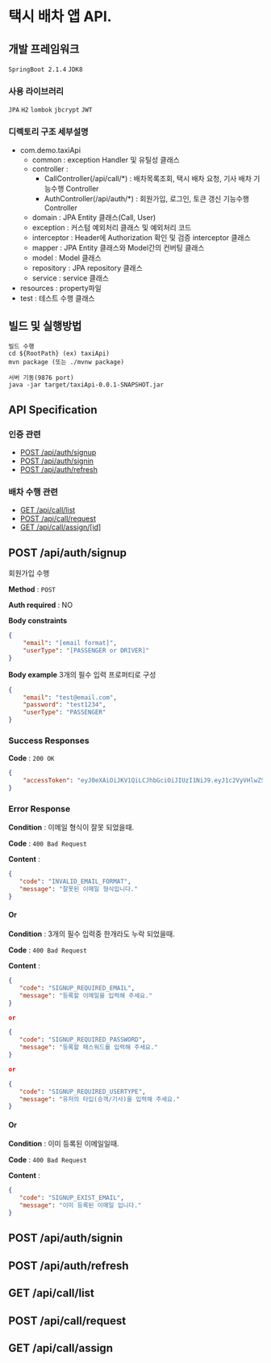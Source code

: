 # 택시 배차 앱 API.

## 개발 프레임워크
`SpringBoot 2.1.4` `JDK8`

### 사용 라이브러리
`JPA` `H2` `lombok` `jbcrypt` `JWT`

### 디렉토리 구조 세부설명
- com.demo.taxiApi
    - common : exception Handler 및 유틸성 클래스
    - controller :
        - CallController(/api/call/*) : 배차목록조회, 택시 배차 요청, 기사 배차 기능수행 Controller
        - AuthController(/api/auth/*) : 회원가입, 로그인, 토큰 갱신 기능수행 Controller
    - domain : JPA Entity 클래스(Call, User)
    - exception : 커스텀 예외처리 클래스 및 예외처리 코드
    - interceptor : Header에 Authorization 확인 및 검증 interceptor 클래스
    - mapper : JPA Entity 클래스와 Model간의 컨버팅 클래스
    - model : Model 클래스
    - repository : JPA repository 클래스
    - service : service 클래스
- resources : property파일
- test : 테스트 수행 클래스
    
## 빌드 및 실행방법
```
빌드 수행 
cd ${RootPath} (ex) taxiApi)
mvn package (또는 ./mvnw package)

서버 기동(9876 port)
java -jar target/taxiApi-0.0.1-SNAPSHOT.jar
```
## API Specification
### 인증 관련
- [POST /api/auth/signup](#post-apiauthsignup)
- [POST /api/auth/signin](#post-apiauthsignin)
- [POST /api/auth/refresh](#post-apiauthrefresh)
  
### 배차 수행 관련
- [GET /api/call/list](#get-apicalllist)
- [POST /api/call/request](#post-apicallrequest)
- [GET /api/call/assign/[id]](#get-apicallassign)
  
## POST /api/auth/signup
회원가입 수행

**Method** : `POST`

**Auth required** : NO

**Body constraints**

```json
{
    "email": "[email format]",
    "userType": "[PASSENGER or DRIVER]"
}
```
**Body example** 3개의 필수 입력 프로퍼티로 구성

```json
{
    "email": "test@email.com",
    "password": "test1234",
    "userType": "PASSENGER"
}
```
### Success Responses
**Code** : `200 OK`

```json
{
    "accessToken": "eyJ0eXAiOiJKV1QiLCJhbGciOiJIUzI1NiJ9.eyJ1c2VyVHlwZSI6IlBBU1NFTkdFUiIsImV4cCI6MTU1NTMzMTI1MiwiZW1haWwiOiJzdmxhZGFjb0BkLmNvbSIsImRlc2MiOiLthYzsiqTtirjsmqkgRGVtb1RheGlBcGnsl5DshJwg67Cc7ZaJIn0.LuYtm-gdFIeAAzA0ABRHmH3sOxKp5ennT_uUqnzGvPw"
}
```

### Error Response

**Condition** : 이메일 형식이 잘못 되었을때.

**Code** : `400 Bad Request`

**Content** : 
```json
{
   "code": "INVALID_EMAIL_FORMAT",
   "message": "잘못된 이메일 형식입니다."
}
```

#### Or

**Condition** : 3개의 필수 입력중 한개라도 누락 되었을때.

**Code** : `400 Bad Request`

**Content** : 
```json
{
   "code": "SIGNUP_REQUIRED_EMAIL",
   "message": "등록할 이메일을 입력해 주세요."
}

or

{
   "code": "SIGNUP_REQUIRED_PASSWORD",
   "message": "등록할 패스워드를 입력해 주세요."
}

or

{
   "code": "SIGNUP_REQUIRED_USERTYPE",
   "message": "유저의 타입(승객/기사)을 입력해 주세요."
}

```

#### Or

**Condition** : 이미 등록된 이메일일때.

**Code** : `400 Bad Request`

**Content** : 
```json
{
   "code": "SIGNUP_EXIST_EMAIL",
   "message": "이미 등록된 이메일 입니다."
}

```

## POST /api/auth/signin
## POST /api/auth/refresh
## GET /api/call/list
## POST /api/call/request
## GET /api/call/assign